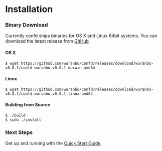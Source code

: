 # Installation

### Binary Download

Currently confd ships binaries for OS X and Linux 64bit systems. You can download the latest release from [GitHub](https://github.com/kelseyhightower/confd/releases)

#### OS X

```
$ wget https://github.com/wuranbo/confd/releases/download/wuranbo-v0.8.1/confd-wuranbo-v0.8.1-darwin-amd64
```

#### Linux

```
$ wget https://github.com/wuranbo/confd/releases/download/wuranbo-v0.8.1/confd-wuranbo-v0.8.1-linux-amd64
```

#### Building from Source

```
$ ./build
$ sudo ./install
```

### Next Steps

Get up and running with the [Quick Start Guide](quick-start-guide.md).
